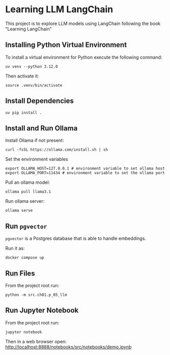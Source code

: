 # Learning LLM LangChain

This project is to explore LLM models using LangChain following the book "Learning LangChain"

## Installing Python Virtual Environment

To install a virtual environment for Python execute the following command:

```
uv venv --python 3.12.0
```

Then activate it:

```
source .venv/bin/activate
```

## Install Dependencies

```
uv pip install .
```

## Install and Run Ollama

Install Ollama if not present:

```
curl -fsSL https://ollama.com/install.sh | sh
```

Set the environment variables

```
export OLLAMA_HOST=127.0.0.1 # environment variable to set ollama host
export OLLAMA_PORT=11434 # environment variable to set the ollama port
```

Pull an ollama model:

```
ollama pull llama3.1
```

Run ollama server:

```
ollama serve
```

## Run `pgvector`

`pgvector` is a Postgres database that is able to handle embeddings.

Run it as:

```
docker compose up
```

## Run Files

From the project root run:

```
python -m src.ch01.p_05_llm
```

## Run Jupyter Notebook

From the project root run:

```
jupyter notebook
```

Then in a web browser open: [http://localhost:8888/notebooks/src/notebooks/demo.ipynb](http://localhost:8888/notebooks/src/notebooks/demo.ipynb)
